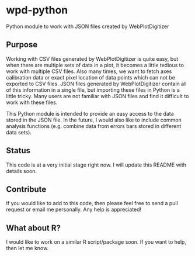 # wpd-python
Python module to work with JSON files created by WebPlotDigitizer

## Purpose
Working with CSV files generated by WebPlotDigitizer is quite easy, but when there are multiple sets of data in a plot, it becomes a little tedious to work with multiple CSV files. Also many times, we want to fetch axes calibration data or exact pixel location of data points which can not be exported to CSV files. JSON files generated by WebPlotDigitizer contain all of this information in a single file, but importing these files in Python is a little tricky. Many users are not familiar with JSON files and find it difficult to work with these files.

This Python module is intended to provide an easy access to the data stored in the JSON file. In the future, I would also like to include common analysis functions (e.g. combine data from errors bars stored in different data sets).

## Status

This code is at a very initial stage right now. I will update this README with details soon.

## Contribute

If you would like to add to this code, then please feel free to send a pull request or email me personally. Any help is appreciated!

## What about R?

I would like to work on a similar R script/package soon. If you want to help, then let me know.

